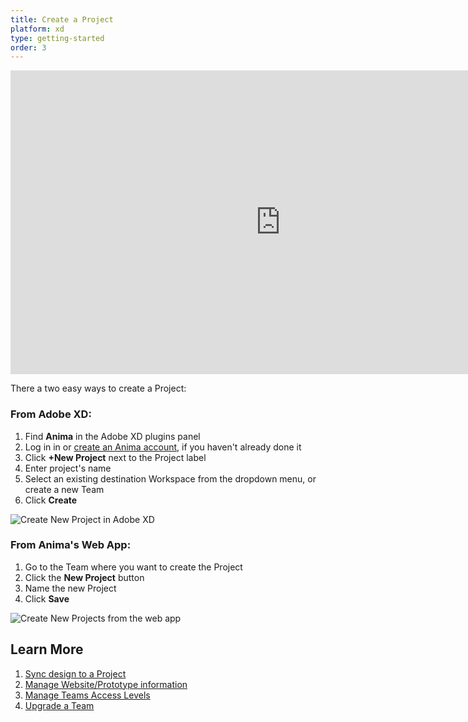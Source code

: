 ```yaml
---
title: Create a Project
platform: xd
type: getting-started
order: 3
---
```

<!----
Anima Projects live inside a Workspace or Team and there are two types of Workspaces: **Personal Workspace** and **Teams Workspaces:**

-   **Personal Workspace** is where you do work by yourself. Only you can access your Personal Projects unless you invite others as Guests (Share > Invite Guests). Use the sidebar to access your Personal Projects or click the drop-down menu in the top left corner of the Anima web app.

-   **Teams Workspaces** is where you can collaborate with others in your Organization. There can be multiple Projects in one team. Anyone added to the a Team can access these Projects. 

	You can also invite Guests to a specific Project in a Team and restrict them from accessing the other Projects (Share > Invite Guests). Learn more about **[Access Levels](/v3/adobe-xd/export/manage-access.html "Learn more about Anima Access Levels")**.

> ❗️**IMPORTANT** 
> - Each **Team Workspace** needs its own separate Anima subscription
> - **Personal Workspace** will automatically be upgraded when a Team workspace is upgraded
> 

## How to Create a Project

---->
<iframe width="864" height="486" src="https://www.youtube.com/embed/U95pneKEDJ8" frameborder="0" allow="accelerometer; autoplay; encrypted-media; gyroscope; picture-in-picture" allowfullscreen></iframe>

There a two easy ways to create a Project:

### **From Adobe XD:**
1. Find **Anima** in the Adobe XD plugins panel
2. Log in in or [create an Anima account](https://projects.animaapp.com/#/signup "Create an Anima account"), if you haven't already done it
3. Click **+New Project** next to the Project label
4. Enter project's name
5. Select an existing destination Workspace from the dropdown menu, or create a new Team
6. Click **Create**
	
![Create New Project in Adobe XD](https://p46.f4.n0.cdn.getcloudapp.com/items/v1uDx18g/Create%20new%20Project%402x.png?v=938ac22763b4d90944b512a350adecf3 "Create a new Anima Project")

### **From Anima's Web App:**
1. Go to the Team where you want to create the Project
2. Click the **New Project** button
3. Name the new Project
4. Click **Save**

![Create New Projects from the web app](https://p46.f4.n0.cdn.getcloudapp.com/items/QwuKbDdj/Create%20project%20in%20web%20app.png?v=0826a839f5764ebc7a36b423a2eef874 "Create a new Anima Project from the web app")


## Learn More

1. [Sync design to a Project](/v3/adobe-xd/getting-started/preview.html "Sync design to a Project")
2. [Manage Website/Prototype information](/v3/adobe-xd/export/manage-website.html "Manage Website/Prototype information")
3. [Manage Teams Access Levels](/v3/adobe-xd/export/manage-access.html "Manage Teams Access Levels")
4. [Upgrade a Team](/v3/adobe-xd/getting-started/upgrade.html "Upgrade a Team")
